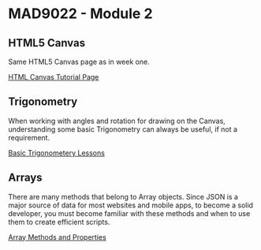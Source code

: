 # MAD9022 - Module 2

## HTML5 Canvas

Same HTML5 Canvas page as in week one.

[HTML Canvas Tutorial Page](../week1/canvas.md)

## Trigonometry

When working with angles and rotation for drawing on the Canvas, understanding some basic Trigonometry can always be useful, if not a requirement.

[Basic Trigonometery Lessons](./trig.md)

## Arrays

There are many methods that belong to Array objects. Since JSON is a major source of data for most websites and mobile apps, to become a solid developer, you must become familiar with these methods and when to use them to create efficient scripts.

[Array Methods and Properties](./arrays.md)

